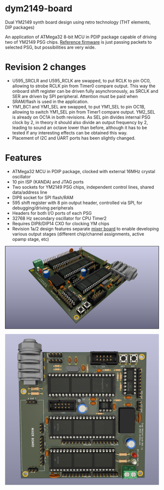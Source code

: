 # dym2149-board
Dual YM2149 synth board design using retro technology (THT elements, DIP packages)

An application of ATMega32 8-bit MCU in PDIP package capable of driving two of YM2149 PSG chips. [Reference firmware](https://github.com/bderleta/dym2149-firmware-ph) is just passing packets to selected PSG, but possibilities are very wide.

# Revision 2 changes

-  U595_SRCLR and U595_RCLK are swapped, to put RCLK to pin OC0, allowing to strobe RCLK pin from Timer0 compare output. This way the onboard shift register can be driven fully asynchronously, as SRCLK and SER are driven by SPI peripheral. Attention must be paid when SRAM/flash is used in the application.
- YM1_BC1 and YM1_SEL are swapped, to put YM1_SEL to pin OC1B, allowing to switch YM1_SEL pin from Timer1 compare output. YM2_SEL is already on OC1A in both revisions. As SEL pin divides internal PSG clock by 2, in theory it should also divide an output frequency by 2, leading to sound an octave lower than before, although it has to be tested if any interesting effects can be obtained this way.
- Placement of I2C and UART ports has been slightly changed.

# Features

- ATMega32 MCU in PDIP package, clocked with external 16MHz crystal oscillator
- 10 pin ISP (KANDA) and JTAG ports 
- Two sockets for YM2149 PSG chips, independent control lines, shared data/address line
- DIP8 socket for SPI flash/RAM
- 595 shift register with 8 pin output header, controlled via SPI, for debugging/driving peripherals
- Headers for both I/O ports of each PSG
- 32768 Hz secondary oscillator for CPU Timer2
- Requires DIP8/DIP14 CXO for clocking YM chips
- Revision 1a/2 design features separate [mixer board](https://github.com/bderleta/dym2149-oric-mixer) to enable developing various output stages (different chip/channel assignments, active opamp stage, etc)

![Rev 1a board render](/ym2149.png)

![Rev 1a board render](/ym2149-top.png)

